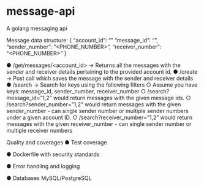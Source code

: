 # message-api
A golang messaging api

Message data structure:
{
“account_id”: “<id>”
“message_id”: “<random-uuid>”,
“sender_number”: “<PHONE_NUMBER>”,
“receiver_number”: “<PHONE_NUMBER>”
}

● /get/messages/<account_id> → Returns all the messages with the sender and
receiver details pertaining to the provided account id.
● /create → Post call which saves the message with the sender and receiver
details
● /search → Search for keys using the following filters
○ Assume you have keys: message_id, sender_number, receiver_number
○ /search?message_id=”1,2” would return messages with the given
message ids.
○ /search?sender_number=”1,2” would return messages with the given
sender_number - can single sender number or multiple sender numbers
under a given account ID.
○ /search?receiver_number=”1,2” would return messages with the given
receiver_number - can single sender number or multiple receiver
numbers


Quality and coverages
● Test coverage 


● Dockerfile with security standards


● Error handling and logging


● Databases MySQL/PostgreSQL



